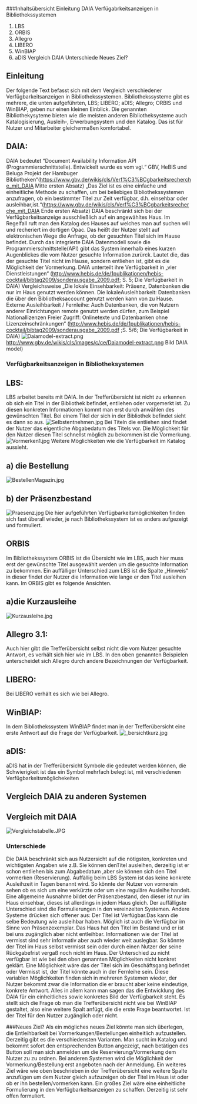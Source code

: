 ###Inhaltsübersicht
Einleitung
DAIA
Verfügabrkeitsanzeigen in Bibliothekssystemen
1. LBS
2. ORBIS
3. Allegro
4. LIBERO
5. WinBIAP
6. aDIS
Vergleich DAIA
Unterschiede
Neues Ziel?



## Einleitung
Der folgende Text befasst sich mit dem Vergleich verschiedener Verfügbarkeitsanzeigen in Bibliothekssystemen.
Bibliothekssysteme gibt es mehrere, die unten aufgeführten, LBS; LIBERO; aDIS; Allegro; ORBIS und WinBIAP, geben nur einen kleinen Einblick. Die genannten Bibliothekysyteme bieten wie die meisten anderen Bibliotheksysteme auch Katalogisierung, Ausleih-, Erwerbungsystem und den Katalog. Das ist für Nutzer und Mitarbeiter gleichermaßen komfortabel. 
## DAIA:
DAIA bedeutet “Document Availability Information API (Programmierschnittstelle). Entwickelt wurde es vom vgl.“ GBV, HeBIS und Beluga Projekt der Hambuger Bibliotheken“(https://www.gbv.de/wikis/cls/Verf%C3%BCgbarkeitsrecherche_mit_DAIA Mitte ersten Absatz)
„Das Ziel ist es eine einfache und einheitliche Methode zu schaffen, um bei beliebiges Bibliothekssystemen anzufragen, ob ein bestimmter Titel zur Zeit verfügbar, d.h. einsehbar oder ausleihbar,ist.“(https://www.gbv.de/wikis/cls/Verf%C3%BCgbarkeitsrecherche_mit_DAIA Ende ersten Absatz)
DAIA beschränkt sich bei der Verfügbarkeitsanzeige ausschließlich auf ein angewähltes Haus. Im Regelfall ruft man den Katalog des Hauses auf welches man auf suchen will und recheriert im dortigen Opac. Das heißt der Nutzer stellt auf elektronischen Wege die Anfrage, ob der gesuchten Titel sich im Hause befindet. Durch das integrierte DAIA Datenmodell sowie die Programmierschnittstelle(API) gibt das System innerhalb eines kurzen Augenblickes die vom Nutzer gesuchte Information zurürck. Lautet die, das der gesuchte Titel nicht im Hause, sondern entliehen ist, gibt es die Möglichkeit der Vormerkung. 
DAIA unterteilt ihre Verfügbarkeit in „vier Dienstleistungen“ (http://www.hebis.de/de/1publikationen/hebis-cocktail/bibtag2009/sonderausgabe_2009.pdf; S. 5; Die Verfügbarkeit in DAIA)
Vergleichsweise „Die lokale Einsehbarkeit: Präsenz, Datenbanken die nur im Haus genutzt werden können. 
Die lokaleAusleihbarkeit: Datenbanken die über den Bibliotheksaccount genutzt werden kann von zu Hause.
Externe Ausleihbarkeit / Fernleihe: Auch Datenbanken, die von Nutzern anderer Einrichtungen remote genutzt werden dürfen, zum Beispiel Nationallizenzen 
Freier Zugriff: Onlinetexte und Datenbanken ohne Lizenzeinschränkungen“
(http://www.hebis.de/de/1publikationen/hebis-cocktail/bibtag2009/sonderausgabe_2009.pdf ;S. 5/6; Die Verfügbarkeit in DAIA)
![Daiamodel-extract.png](images/Daiamodel-extract.png)
http://www.gbv.de/wikis/cls/images/c/ce/Daiamodel-extract.png Bild DAIA model)
### Verfügbarkeitsanzeigen in Bibliotheksystemen
## LBS: 
LBS arbeitet bereits mit DAIA.
In der Trefferübersicht ist nicht zu erkennen ob sich ein Titel in der Bibliothek befindet, entliehen oder vorgemerkt ist. Zu diesen konkreten Informationen kommt man erst durch anwählen des gewünschten Titel.
Bei einem Titel der sich in der Bibliothek befindet sieht es dann so aus.
![Selbstentnehmen.jpg](images/Selbstentnehmen.jpg)
Bei Titeln die entliehen sind findet der Nutzer das eigentliche Abgabedatum des Titels vor. Die Möglichkeit für den Nutzer diesen Titel schnellst möglich zu bekommen ist die Vormerkung. 
![Vormerken1.jpg](images/Vormerken1.jpg)
Weitere Möglichkeiten wie die Verfügbarkeit im Katalog aussieht.
## a) die Bestellung
![BestellenMagazin.jpg](images/BestellenMagazin.jpg)
## b) der Präsenzbestand
![Praesenz.jpg](images/Praesenz.jpg)
Die hier aufgeführten Verfügbarkeitsmöglichkeiten finden sich fast überall wieder, je nach Bibliothekssystem ist es anders aufgezeigt und formuliert.  
## ORBIS
Im Bibliothekssystem ORBIS ist die Übersicht wie im LBS, auch hier muss erst der gewünschte Titel ausgewählt werden um die gesuchte Information zu bekommen.
Ein auffälliger Unterschied zum LBS ist die Spalte „Hinweis“ in dieser findet der Nutzer die Information wie lange er den Titel ausleihen kann. Im ORBIS gibt es folgende Ansichten.
## a)die Kurzausleihe 
![Kurzausleihe.jpg](images/Kurzausleihe.jpg)
## Allegro 3.1:
Auch hier gibt die Trefferübersicht selbst nicht die vom Nutzer gesuchte Antwort, es verhält sich hier wie im LBS. In den oben genannten Beispielen unterscheidet sich Allegro durch andere Bezeichnungen der Verfügbarkeit.
## LIBERO: 
Bei LIBERO verhält es sich wie bei Allegro.
## WinBIAP:
In dem Bibliothekssystem WinBIAP findet man in der Trefferübersicht eine erste Antwort auf die Frage der Verfügbarkeit.
![_bersichtkurz.jpg](images/_bersichtkurz.jpg)
## aDIS: 
aDIS hat in der Trefferübersicht Symbole die gedeutet werden können, die Schwierigkeit ist das ein Symbol mehrfach belegt ist, mit verschiedenen Verfügbarkeitsmöglichekeiten
## Vergleich DAIA zu anderen Systemen
## Vergleich mit DAIA
![Vergleichstabelle.JPG](images/Vergleichstabelle.JPG)

### Unterschiede
Die DAIA beschränkt sich aus Nutzersicht auf die nötigsten, konkreten und wichtigsten Angaben wie z.B. Sie können denTitel ausleihen, derzeitig ist er schon entliehen bis zum Abgabedatum ,aber sie können sich den Titel vormerken (Reservierung).
Auffällig beim LBS System ist das keine konkrete Ausleihzeit in Tagen benannt wird. So könnte der Nutzer von vornerein sehen ob es sich um eine verkürzte oder um eine reguläre Ausleihe handelt. Eine allgemeine Ausnahme bildet der Präsenzbestand, den dieser ist nur im Haus einsehbar, dieses ist allerdings in jedem Haus gleich. 
Der auffälligste Unterschied sind die Formulierungen in den vereinzelten Systemen.
Andere Systeme drücken sich offener aus: Der Titel ist Verfügbar.Das kann die selbe Bedeutung wie ausleihbar haben. Möglich ist auch die Verfügbar im Sinne von Präsenzexemplar. Das Haus hat den Titel im Bestand und er ist bei uns zugänglich aber nicht entleihbar. Informationen wie der Titel ist vermisst sind sehr informativ aber auch wieder weit auslegbar. So könnte der Titel im Haus selbst vermisst sein oder durch einen Nutzer der seine Rückgabefrist vergaß noch nicht im Haus. 
Der Unterschied zu nicht verfügbar ist wie bei den oben genannten Möglichkeiten nicht konkret geklärt. Eine Möglichkeit wäre das der Titel sich im Geschäftsgang befindet oder Vermisst ist, der Titel könnte auch in der Fernleihe sein. Diese variablen Möglichkeiten finden sich in mehreren Systemen wieder, der Nutzer bekommt zwar die Information die er braucht aber keine eindeutige, konkrete Antwort.
Alles in allem kann man sagen das die Entwicklung des DAIA für ein einheitliches sowie konkretes Bild der Verfügbarkeit steht. Es stellt sich die Frage ob man die Trefferübersicht nicht wie bei WinBIAP gestaltet, also eine weitere Spalt anfügt, die die erste Frage beantwortet. Ist der Titel für den Nutzer zugänglich oder nicht.

###Neues Ziel?
Als ein mögliches neues Ziel könnte man sich überlegen, die Entleihbarkeit bei Vormerkungen/Bestellungen einheitlich aufzustellen. Derzeitig gibt es die verschiedensten Varianten. Man sucht im Katalog und bekommt sofort den entsprechenden Button angezeigt, nach betätigen des Button soll man sich anmelden um die Reservierung/Vormerkung dem Nutzer zu zu ordnen.
Bei anderen Systemen wird die Möglichkeit der Vormerkung/Bestellung erst angeboten nach der Anmeldung.
Ein weiteres Ziel wäre wie oben beschrieben in der Trefferübersicht eine weitere Spalte anzufügen um dem Nutzer gleich aufzuzeigen ob der Titel im Haus ist oder ob er ihn bestellen/vormerken kann.
Ein großes Ziel wäre eine einheitliche Formulierung in den Verfügbarkeitsanzeigen zu schaffen. Derzeitig ist sehr offen formuliert.


